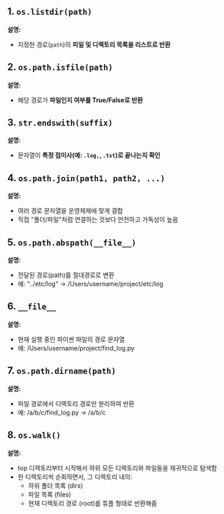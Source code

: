 ## 1. `os.listdir(path)`

**설명:**

- 지정한 경로(`path`)의 **피일 및 디렉토리 목록을 리스트로 반환**

## 2. `os.path.isfile(path)`

**설명:**

- 해당 경로가 **파일인지 여부를 True/False로 반환**

## 3. `str.endswith(suffix)`

**설명:**

- 문자열이 **특정 접미사(예: `.log,`, `.txt`)로 끝나는지 확인**

## 4. `os.path.join(path1, path2, ...)`

**설명:**

- 여러 경로 문자열을 운영체제에 맞게 결합
- 직접 "폴더/파일"처럼 연결하는 것보다 안전하고 가독성이 높음

## 5. `os.path.abspath(__file__)`

**설명:**

- 전달된 경로(path)를 절대경로로 변환
- 예: "../etc/log" → /Users/username/project/etc/log

## 6. `__file__`

**설명:**

- 현재 실행 중인 파이썬 파일의 경로 문자열
- 예: /Users/username/project/find_log.py

## 7. `os.path.dirname(path)`

**설명:**

- 파일 경로에서 디렉토리 경로만 분리하여 반환
- 예: /a/b/c/find_log.py → /a/b/c

## 8. `os.walk()`

**설명:**

- top 디렉토리부터 시작해서 하위 모든 디렉토리와 파일들을 재귀적으로 탐색함
- 한 디렉토리씩 순회하면서, 그 디렉토리 내의:
  - 하위 폴더 목록 (dirs)
  - 파일 목록 (files)
  - 현재 디렉토리 경로 (root)를 튜플 형태로 반환해줌
